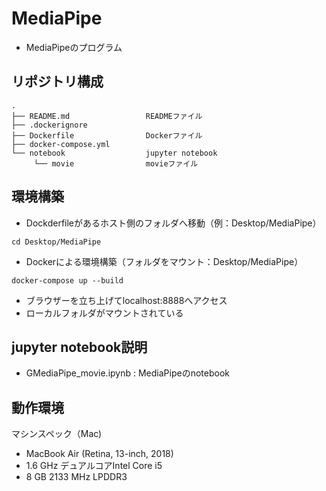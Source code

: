 # MediaPipe
* MediaPipeのプログラム

## リポジトリ構成
```
.
├── README.md                 READMEファイル
├── .dockerignore        
├── Dockerfile                Dockerファイル
├── docker-compose.yml
└── notebook                  jupyter notebook
     └── movie                movieファイル
```

## 環境構築

* Dockderfileがあるホスト側のフォルダへ移動（例：Desktop/MediaPipe）
```
cd Desktop/MediaPipe
```

* Dockerによる環境構築（フォルダをマウント：Desktop/MediaPipe）
```
docker-compose up --build
```

* ブラウザーを立ち上げてlocalhost:8888へアクセス
* ローカルフォルダがマウントされている

## jupyter notebook説明
* GMediaPipe_movie.ipynb : MediaPipeのnotebook

## 動作環境
マシンスペック（Mac)
- MacBook Air (Retina, 13-inch, 2018)
- 1.6 GHz デュアルコアIntel Core i5
- 8 GB 2133 MHz LPDDR3
